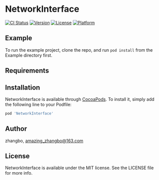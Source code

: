 # NetworkInterface

[![CI Status](https://img.shields.io/travis/zhangbo/NetworkInterface.svg?style=flat)](https://travis-ci.org/zhangbo/NetworkInterface)
[![Version](https://img.shields.io/cocoapods/v/NetworkInterface.svg?style=flat)](https://cocoapods.org/pods/NetworkInterface)
[![License](https://img.shields.io/cocoapods/l/NetworkInterface.svg?style=flat)](https://cocoapods.org/pods/NetworkInterface)
[![Platform](https://img.shields.io/cocoapods/p/NetworkInterface.svg?style=flat)](https://cocoapods.org/pods/NetworkInterface)

## Example

To run the example project, clone the repo, and run `pod install` from the Example directory first.

## Requirements

## Installation

NetworkInterface is available through [CocoaPods](https://cocoapods.org). To install
it, simply add the following line to your Podfile:

```ruby
pod 'NetworkInterface'
```

## Author

zhangbo, amazing_zhangbo@163.com

## License

NetworkInterface is available under the MIT license. See the LICENSE file for more info.
